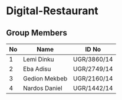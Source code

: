 # Digital-Restaurant


## Group Members
| No | Name | ID No |
|----------|----------|----------|
| 1 | Lemi Dinku | UGR/3860/14 |
| 2 | Eba Adisu | UGR/2749/14 |
| 3 | Gedion Mekbeb | UGR/2160/14|
| 4 | Nardos Daniel | UGR/1442/14 |
